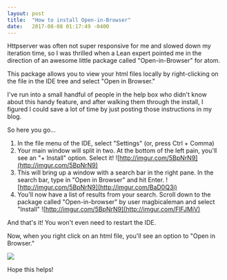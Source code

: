 ```yaml
---
layout: post
title:  "How to install Open-in-Browser"
date:   2017-08-08 01:17:49 -0400
---
```



Httpserver was often not super responsive for me and slowed down my iteration time, so I was thrilled when a Lean expert pointed me in the direction of an awesome little package called "Open-in-Browser" for atom.

This package allows you to view your html files locally by right-clicking on the file in the IDE tree and select "Open in Browser."

I've run into a small handful of people in the help box who didn't know about this handy feature, and after walking them through the install, I figured I could save a lot of time by just posting those instructions in my blog. 

So here you go...

1.  In the file menu of the IDE, select "Settings" (or, press Ctrl + Comma)
2.  Your main window will split in two.   At the bottom of the left pain, you'll see an "+ Install" option.  Select it!
![http://imgur.com/5BpNrN9](http://imgur.com/5BpNrN9)
3. This will bring up a window with a search bar in the right pane.  In the search bar, type in "Open in Browser" and hit Enter.
![http://imgur.com/5BpNrN9](http://imgur.com/BaD0Q3i)
4. You'll now have a list of results from your search.  Scroll down to the package called "Open-in-browser" by user magbicaleman and select "Install"
![http://imgur.com/5BpNrN9](http://imgur.com/FlFJMiV)


And that's it!  You won't even need to restart the IDE.

Now, when you right click on an html file, you'll see an option to "Open in Browser."

![](http://imgur.com/M8NJl9x)

Hope this helps!


